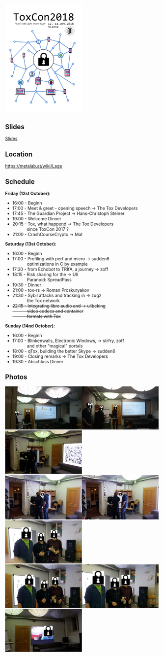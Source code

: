<img src="https://raw.githubusercontent.com/zoff99/ToxCon2018/master/poster/logo_001.png" width="250">

## Slides
[Slides](https://github.com/zoff99/ToxCon2018/tree/master/slides)

## Location
https://metalab.at/wiki/Lage

## Schedule

**Friday (12st October):**

* 16:00 - Beginn
* 17:00 - Meet & greet - opening speech     -> The Tox Developers
* 17:45 - The Guardian Project              -> Hans-Christoph Steiner
* 19:00 - Welcome Dinner
* 20:15 - Tox, what happend                 -> The Tox Developers<br>
&nbsp;&nbsp;&nbsp;&nbsp;&nbsp;&nbsp;&nbsp;&nbsp;&nbsp;&nbsp;&nbsp;&nbsp;since ToxCon 2017 ?
* 21:00 - CrashCourseCrypto                 -> Mat

**Saturday (13st October):**

* 16:00 - Beginn
* 17:00 - Profiling with perf and micro     -> sudden6<br>
&nbsp;&nbsp;&nbsp;&nbsp;&nbsp;&nbsp;&nbsp;&nbsp;&nbsp;&nbsp;&nbsp;&nbsp;optimizations in C by example
* 17:30 - from Echobot to TRIfA, a journey  -> zoff
* 18:15 - Risk sharing for the              -> Uli<br>
&nbsp;&nbsp;&nbsp;&nbsp;&nbsp;&nbsp;&nbsp;&nbsp;&nbsp;&nbsp;&nbsp;&nbsp;Paranoid: SpreadPass
* 19:30 - Dinner
* 21:00 - tox-rs                            -> Roman Proskuryakov
* 21:30 - Sybil attacks and tracking in     -> zugz<br>
&nbsp;&nbsp;&nbsp;&nbsp;&nbsp;&nbsp;&nbsp;&nbsp;&nbsp;&nbsp;&nbsp;&nbsp;the Tox network
* <del>22:15 - Integrating libre audio and       -> ullbeking</del><br>
<del>&nbsp;&nbsp;&nbsp;&nbsp;&nbsp;&nbsp;&nbsp;&nbsp;&nbsp;&nbsp;&nbsp;&nbsp;video codecs and container</del><br>
<del>&nbsp;&nbsp;&nbsp;&nbsp;&nbsp;&nbsp;&nbsp;&nbsp;&nbsp;&nbsp;&nbsp;&nbsp;formats with Tox</del>

**Sunday (14nd October):**

* 16:00 - Beginn
* 17:00 - Blinkenwalls, Electronic Windows, -> strfry, zoff<br>
&nbsp;&nbsp;&nbsp;&nbsp;&nbsp;&nbsp;&nbsp;&nbsp;&nbsp;&nbsp;&nbsp;&nbsp;and other "magical" portals
* 18:00 - qTox, building the better Skype   -> sudden6
* 19:00 - Closing remarks                   -> The Tox Developers
* 19:30 - Abschluss Dinner

## Photos

<img src="https://raw.githubusercontent.com/zoff99/ToxCon2017/master/images/001.jpg" width="250"><img src="https://raw.githubusercontent.com/zoff99/ToxCon2017/master/images/002.jpg" width="250"><img src="https://raw.githubusercontent.com/zoff99/ToxCon2017/master/images/003.jpg" width="250"><br>
<img src="https://raw.githubusercontent.com/zoff99/ToxCon2017/master/images/004.jpg" width="250"><img src="https://raw.githubusercontent.com/zoff99/ToxCon2017/master/images/005.jpg" width="250"><img src="https://raw.githubusercontent.com/zoff99/ToxCon2017/master/images/006.jpg" width="250"><br>
<img src="https://raw.githubusercontent.com/zoff99/ToxCon2017/master/images/007.jpg" width="250"><img src="https://raw.githubusercontent.com/zoff99/ToxCon2017/master/images/008.jpg" width="250"><img src="https://raw.githubusercontent.com/zoff99/ToxCon2017/master/images/009.jpg" width="250"><br>
